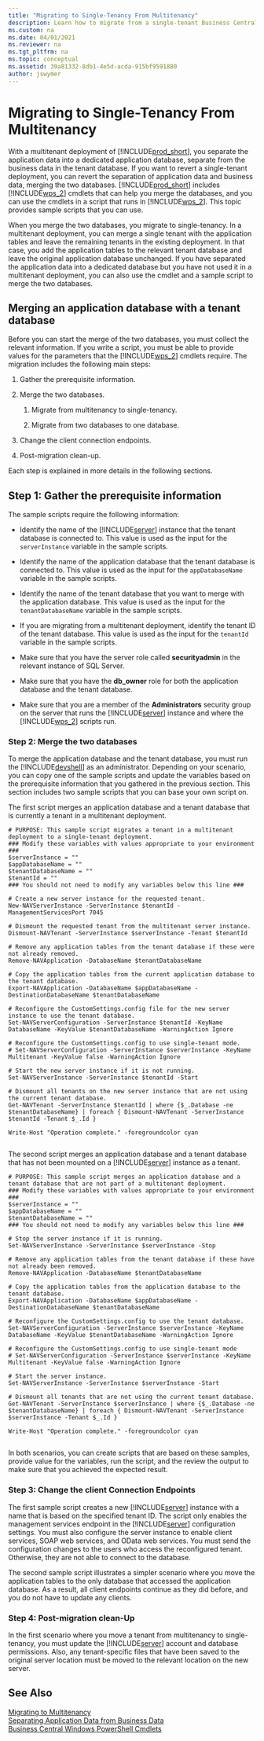 ```yaml
---
title: "Migrating to Single-Tenancy From Multitenancy"
description: Learn how to migrate from a single-tenant Business Central deployment to a multitenant deployment.
ms.custom: na
ms.date: 04/01/2021
ms.reviewer: na
ms.tgt_pltfrm: na
ms.topic: conceptual
ms.assetid: 39a81332-8db1-4e5d-acda-915bf9591880
author: jswymer
---
```

# Migrating to Single-Tenancy From Multitenancy

With a multitenant deployment of [!INCLUDE[prod_short](../developer/includes/prod_short.md)], you separate the application data into a dedicated application database, separate from the business data in the tenant database. If you want to revert a single-tenant deployment, you can revert the separation of application data and business data, merging the two databases. [!INCLUDE[prod_short](../developer/includes/prod_short.md)] includes [!INCLUDE[wps_2](../developer/includes/wps_2_md.md)] cmdlets that can help you merge the databases, and you can use the cmdlets in a script that runs in [!INCLUDE[wps_2](../developer/includes/wps_2_md.md)]. This topic provides sample scripts that you can use.  
  
When you merge the two databases, you migrate to single-tenancy. In a multitenant deployment, you can merge a single tenant with the application tables and leave the remaining tenants in the existing deployment. In that case, you add the application tables to the relevant tenant database and leave the original application database unchanged. If you have separated the application data into a dedicated database but you have not used it in a multitenant deployment, you can also use the cmdlet and a sample script to merge the two databases.  
  
## Merging an application database with a tenant database

 Before you can start the merge of the two databases, you must collect the relevant information. If you write a script, you must be able to provide values for the parameters that the [!INCLUDE[wps_2](../developer/includes/wps_2_md.md)] cmdlets require. The migration includes the following main steps:  
  
1.  Gather the prerequisite information.  
  
2.  Merge the two databases.  
  
    1.  Migrate from multitenancy to single-tenancy.  
  
    2.  Migrate from two databases to one database.  
  
3.  Change the client connection endpoints.  
  
4.  Post-migration clean-up.  
  
 Each step is explained in more details in the following sections.  
  
## Step 1: Gather the prerequisite information  
 The sample scripts require the following information:  
  
-   Identify the name of the [!INCLUDE[server](../developer/includes/server.md)] instance that the tenant database is connected to. This value is used as the input for the `serverInstance` variable in the sample scripts.  
  
-   Identify the name of the application database that the tenant database is connected to. This value is used as the input for the `appDatabaseName` variable in the sample scripts.  
  
-   Identify the name of the tenant database that you want to merge with the application database. This value is used as the input for the `tenantDatabaseName` variable in the sample scripts.  
  
-   If you are migrating from a multitenant deployment, identify the tenant ID of the tenant database. This value is used as the input for the `tenantId` variable in the sample scripts.  
  
-   Make sure that you have the server role called **securityadmin** in the relevant instance of SQL Server.  
  
-   Make sure that you have the **db\_owner** role for both the application database and the tenant database.  
  
-   Make sure that you are a member of the **Administrators** security group on the server that runs the [!INCLUDE[server](../developer/includes/server.md)] instance and where the [!INCLUDE[wps_2](../developer/includes/wps_2_md.md)] scripts run.  
  
### Step 2: Merge the two databases
  
To merge the application database and the tenant database, you must run the [!INCLUDE[devshell](../developer/includes/devshell.md)] as an administrator. Depending on your scenario, you can copy one of the sample scripts and update the variables based on the prerequisite information that you gathered in the previous section. This section includes two sample scripts that you can base your own script on.  
  
The first script merges an application database and a tenant database that is currently a tenant in a multitenant deployment.  
  
```  
# PURPOSE: This sample script migrates a tenant in a multitenant deployment to a single-tenant deployment.  
### Modify these variables with values appropriate to your environment ###  
$serverInstance = ""  
$appDatabaseName = ""  
$tenantDatabaseName = ""  
$tenantId = ""  
### You should not need to modify any variables below this line ###  
  
# Create a new server instance for the requested tenant.  
New-NAVServerInstance -ServerInstance $tenantId -ManagementServicesPort 7045  
  
# Dismount the requested tenant from the multitenant server instance.  
Dismount-NAVTenant -ServerInstance $serverInstance -Tenant $tenantId  
  
# Remove any application tables from the tenant database if these were not already removed.  
Remove-NAVApplication -DatabaseName $tenantDatabaseName  
  
# Copy the application tables from the current application database to the tenant database.  
Export-NAVApplication -DatabaseName $appDatabaseName -DestinationDatabaseName $tenantDatabaseName  
  
# Reconfigure the CustomSettings.config file for the new server instance to use the tenant database.  
Set-NAVServerConfiguration -ServerInstance $tenantId -KeyName DatabaseName -KeyValue $tenantDatabaseName -WarningAction Ignore  
  
# Reconfigure the CustomSettings.config to use single-tenant mode.  
# Set-NAVServerConfiguration -ServerInstance $serverInstance -KeyName Multitenant -KeyValue false -WarningAction Ignore  
  
# Start the new server instance if it is not running.  
Set-NAVServerInstance -ServerInstance $tenantId -Start  
  
# Dismount all tenants on the new server instance that are not using the current tenant database.  
Get-NAVTenant -ServerInstance $tenantId | where {$_.Database -ne $tenantDatabaseName} | foreach { Dismount-NAVTenant -ServerInstance $tenantId -Tenant $_.Id }  
  
Write-Host "Operation complete." -foregroundcolor cyan  
  
```  
  
 The second script merges an application database and a tenant database that has not been mounted on a [!INCLUDE[server](../developer/includes/server.md)] instance as a tenant.  
  
```  
# PURPOSE: This sample script merges an application database and a tenant database that are not part of a multitenant deployment.  
### Modify these variables with values appropriate to your environment ###  
$serverInstance = ""  
$appDatabaseName = ""  
$tenantDatabaseName = ""  
### You should not need to modify any variables below this line ###  
  
# Stop the server instance if it is running.  
Set-NAVServerInstance -ServerInstance $serverInstance -Stop  
  
# Remove any application tables from the tenant database if these have not already been removed.  
Remove-NAVApplication -DatabaseName $tenantDatabaseName  
  
# Copy the application tables from the application database to the tenant database.  
Export-NAVApplication -DatabaseName $appDatabaseName -DestinationDatabaseName $tenantDatabaseName  
  
# Reconfigure the CustomSettings.config to use the tenant database.  
Set-NAVServerConfiguration -ServerInstance $serverInstance -KeyName DatabaseName -KeyValue $tenantDatabaseName -WarningAction Ignore  
  
# Reconfigure the CustomSettings.config to use single-tenant mode  
# Set-NAVServerConfiguration -ServerInstance $serverInstance -KeyName Multitenant -KeyValue false -WarningAction Ignore  
  
# Start the server instance.  
Set-NAVServerInstance -ServerInstance $serverInstance -Start  
  
# Dismount all tenants that are not using the current tenant database.  
Get-NAVTenant -ServerInstance $serverInstance | where {$_.Database -ne $tenantDatabaseName} | foreach { Dismount-NAVTenant -ServerInstance $serverInstance -Tenant $_.Id }  
  
Write-Host "Operation complete." -foregroundcolor cyan  
  
```  
  
 In both scenarios, you can create scripts that are based on these samples, provide value for the variables, run the script, and the review the output to make sure that you achieved the expected result.  
  
### Step 3: Change the client Connection Endpoints  
 The first sample script creates a new [!INCLUDE[server](../developer/includes/server.md)] instance with a name that is based on the specified tenant ID. The script only enables the management services endpoint in the [!INCLUDE[server](../developer/includes/server.md)] configuration settings. You must also configure the server instance to enable client services, SOAP web services, and OData web services. You must send the configuration changes to the users who access the reconfigured tenant. Otherwise, they are not able to connect to the database.  
  
 The second sample script illustrates a simpler scenario where you move the application tables to the only database that accessed the application database. As a result, all client endpoints continue as they did before, and you do not have to update any clients.  
  
### Step 4: Post-migration clean-Up  
 In the first scenario where you move a tenant from multitenancy to single-tenancy, you must update the [!INCLUDE[server](../developer/includes/server.md)] account and database permissions. Also, any tenant-specific files that have been saved to the original server location must be moved to the relevant location on the new server.  
  
## See Also  
 [Migrating to Multitenancy](Migrating-to-Multitenancy.md)   
 [Separating Application Data from Business Data](Separating-Application-Data-from-Business-Data.md)   
[Business Central Windows PowerShell Cmdlets](/powershell/business-central/overview)

